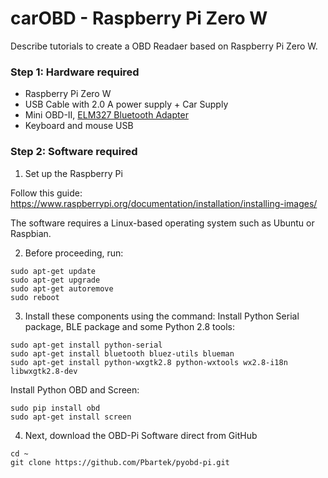 # carOBD - Raspberry Pi Zero W

Describe tutorials to create a OBD Readaer based on Raspberry Pi Zero W.

### Step 1: Hardware required

- Raspberry Pi Zero W
- USB Cable with 2.0 A power supply + Car Supply
- Mini OBD-II, [ELM327 Bluetooth Adapter](https://produto.mercadolivre.com.br/MLB-709261876-mini-obd2-scanner-bluetooth-automotivo-para-carro-celular--_JM)
- Keyboard and mouse USB


### Step 2: Software required

1) Set up the Raspberry Pi

Follow this guide: https://www.raspberrypi.org/documentation/installation/installing-images/

The software requires a Linux-based operating system such as Ubuntu or Raspbian.

2) Before proceeding, run:
```
sudo apt-get update
sudo apt-get upgrade
sudo apt-get autoremove
sudo reboot
```

3) Install these components using the command:
Install Python Serial package, BLE package and some Python 2.8 tools:

```
sudo apt-get install python-serial
sudo apt-get install bluetooth bluez-utils blueman
sudo apt-get install python-wxgtk2.8 python-wxtools wx2.8-i18n libwxgtk2.8-dev
```

Install Python OBD and Screen:
```
sudo pip install obd
sudo apt-get install screen
```

4) Next, download the OBD-Pi Software direct from GitHub
```
cd ~
git clone https://github.com/Pbartek/pyobd-pi.git
```
